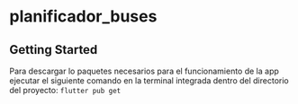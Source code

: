 # planificador_buses



## Getting Started

Para descargar lo paquetes necesarios para el funcionamiento de la app ejecutar el siguiente comando en la terminal integrada dentro del directorio del proyecto:
```flutter pub get``` 
